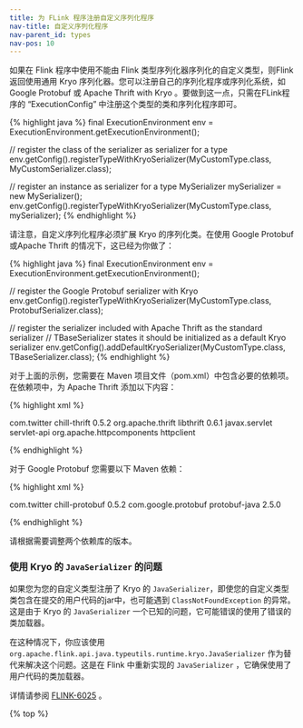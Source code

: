 ```yaml
---
title: 为 FLink 程序注册自定义序列化程序
nav-title: 自定义序列化程序
nav-parent_id: types
nav-pos: 10
---
```

<!--
Licensed to the Apache Software Foundation (ASF) under one
or more contributor license agreements.  See the NOTICE file
distributed with this work for additional information
regarding copyright ownership.  The ASF licenses this file
to you under the Apache License, Version 2.0 (the
"License"); you may not use this file except in compliance
with the License.  You may obtain a copy of the License at

  http://www.apache.org/licenses/LICENSE-2.0

Unless required by applicable law or agreed to in writing,
software distributed under the License is distributed on an
"AS IS" BASIS, WITHOUT WARRANTIES OR CONDITIONS OF ANY
KIND, either express or implied.  See the License for the
specific language governing permissions and limitations
under the License.
-->

如果在 Flink 程序中使用不能由 Flink 类型序列化器序列化的自定义类型，则Flink返回使用通用 Kryo 序列化器。您可以注册自己的序列化程序或序列化系统，如 Google Protobuf 或 Apache Thrift with Kryo 。要做到这一点，只需在FLink程序的 “ExecutionConfig” 中注册这个类型的类和序列化程序即可。

{% highlight java %}
final ExecutionEnvironment env = ExecutionEnvironment.getExecutionEnvironment();

// register the class of the serializer as serializer for a type
env.getConfig().registerTypeWithKryoSerializer(MyCustomType.class, MyCustomSerializer.class);

// register an instance as serializer for a type
MySerializer mySerializer = new MySerializer();
env.getConfig().registerTypeWithKryoSerializer(MyCustomType.class, mySerializer);
{% endhighlight %}

请注意，自定义序列化程序必须扩展 Kryo 的序列化类。在使用 Google Protobuf 或Apache Thrift 的情况下，这已经为你做了：

{% highlight java %}
final ExecutionEnvironment env = ExecutionEnvironment.getExecutionEnvironment();

// register the Google Protobuf serializer with Kryo
env.getConfig().registerTypeWithKryoSerializer(MyCustomType.class, ProtobufSerializer.class);

// register the serializer included with Apache Thrift as the standard serializer
// TBaseSerializer states it should be initialized as a default Kryo serializer
env.getConfig().addDefaultKryoSerializer(MyCustomType.class, TBaseSerializer.class);
{% endhighlight %}

对于上面的示例，您需要在 Maven 项目文件（pom.xml）中包含必要的依赖项。在依赖项中，为 Apache Thrift 添加以下内容： 

{% highlight xml %}

<dependency>
  <groupId>com.twitter</groupId>
  <artifactId>chill-thrift</artifactId>
  <version>0.5.2</version>
</dependency>
<!-- libthrift is required by chill-thrift -->
<dependency>
  <groupId>org.apache.thrift</groupId>
  <artifactId>libthrift</artifactId>
  <version>0.6.1</version>
  <exclusions>
    <exclusion>
      <groupId>javax.servlet</groupId>
      <artifactId>servlet-api</artifactId>
    </exclusion>
    <exclusion>
      <groupId>org.apache.httpcomponents</groupId>
      <artifactId>httpclient</artifactId>
    </exclusion>
  </exclusions>
</dependency>

{% endhighlight %}

对于 Google Protobuf 您需要以下 Maven 依赖：

{% highlight xml %}

<dependency>
  <groupId>com.twitter</groupId>
  <artifactId>chill-protobuf</artifactId>
  <version>0.5.2</version>
</dependency>
<!-- We need protobuf for chill-protobuf -->
<dependency>
  <groupId>com.google.protobuf</groupId>
  <artifactId>protobuf-java</artifactId>
  <version>2.5.0</version>
</dependency>

{% endhighlight %}

请根据需要调整两个依赖库的版本。

### 使用 Kryo 的 `JavaSerializer` 的问题

如果您为您的自定义类型注册了 Kryo 的 `JavaSerializer`，即使您的自定义类型类包含在提交的用户代码的jar中，也可能遇到 `ClassNotFoundException` 的异常。这是由于 Kryo 的 `JavaSerializer` 一个已知的问题，它可能错误的使用了错误的类加载器。

在这种情况下，你应该使用 `org.apache.flink.api.java.typeutils.runtime.kryo.JavaSerializer` 作为替代来解决这个问题。这是在 Flink 中重新实现的 `JavaSerializer` ，它确保使用了用户代码的类加载器。

详情请参阅 [FLINK-6025](https://issues.apache.org/jira/browse/FLINK-6025) 。

{% top %}
